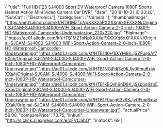 {
	"title": "Full HD F23 SJ4000 Sport DV Waterproof Camera 1080P Sports Helmet Action Mini Video Camera Car DVR",
	"date": "2018-10-31 10:30:20",
	"SubCat": ["Electronics"],
	"categories": ["Camera "],
	"thumbnailImage": "https://ae01.alicdn.com/kf/HTB1MZToNpXXXXaPXXXXq6xXFXXXN/Original-SJCAM-SJ4000-SJ4000-WiFi-Sport-Action-Camera-2-0-inch-1080P-HD-Waterproof-Camcorder-Underwater.jpg_220x220.jpg",
	"BigImage": ["https://ae01.alicdn.com/kf/HTB1MZToNpXXXXaPXXXXq6xXFXXXN/Original-SJCAM-SJ4000-SJ4000-WiFi-Sport-Action-Camera-2-0-inch-1080P-HD-Waterproof-Camcorder-Underwater.jpg","https://ae01.alicdn.com/kf/HTB1d0vfbXYM8KJjSZFuq6Af7FXa5/Original-SJCAM-SJ4000-SJ4000-WiFi-Sport-Action-Camera-2-0-inch-1080P-HD-Waterproof-Camcorder-Underwater.jpg","https://ae01.alicdn.com/kf/HTB1NGjPdj3z9KJjy0Fmq6xiwXXa4/Original-SJCAM-SJ4000-SJ4000-WiFi-Sport-Action-Camera-2-0-inch-1080P-HD-Waterproof-Camcorder-Underwater.jpg","https://ae01.alicdn.com/kf/HTB1xBQvh6nD8KJjSspbq6zbEXXaj/Original-SJCAM-SJ4000-SJ4000-WiFi-Sport-Action-Camera-2-0-inch-1080P-HD-Waterproof-Camcorder-Underwater.jpg","https://ae01.alicdn.com/kf/HTB1F0ucg63z9KJjy0Fmq6xiwXXak/Original-SJCAM-SJ4000-SJ4000-WiFi-Sport-Action-Camera-2-0-inch-1080P-HD-Waterproof-Camcorder-Underwater.jpg"],
	"actualPrice": 59.00,
	"comparePrice": 73.75,
	"linkurl": "http://s.click.aliexpress.com/e/cFVtJSbO",
	"inStock": 69
}
